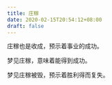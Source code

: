 ```yaml
---
title: 庄稼
date: 2020-02-15T20:54:12+08:00
draft: false
---
```


庄稼也是收成，预示着事业的成功。<br>


梦见庄稼，意味着能得到成功。<br>


梦见庄稼被毁，预示着胜利得而复失。<br>

